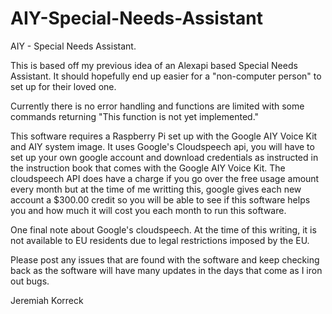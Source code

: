 # AIY-Special-Needs-Assistant
AIY - Special Needs Assistant.  

This is based off my previous idea of an Alexapi based Special Needs Assistant.  It should hopefully end up easier for a "non-computer person" to set up for their loved one.

Currently there is no error handling and functions are limited with some commands returning "This function is not yet implemented."  

This software requires a Raspberry Pi set up with the Google AIY Voice Kit and AIY system image.  It uses Google's Cloudspeech api,  you will have to set up your own google account and download credentials as instructed in the instruction book that comes with the Google AIY Voice Kit.  The cloudspeech API does have a charge if you go over the free usage amount every month but at the time of me writting this,  google gives each new account a $300.00 credit so you will be able to see if this software helps you and how much it will cost you each month to run this software.

One final note about Google's cloudspeech.  At the time of this writing, it is not available to EU residents due to legal restrictions imposed by the EU.

Please post any issues that are found with the software and keep checking back as the software will have many updates in the days that come as I iron out bugs.

Jeremiah Korreck
